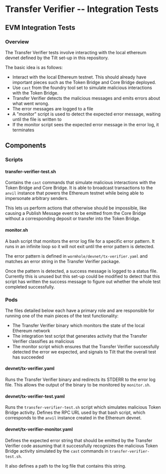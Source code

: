 # Transfer Verifier -- Integration Tests

## EVM Integration Tests

### Overview

The Transfer Verifier tests involve interacting with the local ethereum devnet defined by the Tilt set-up in this repository.

The basic idea is as follows:
* Interact with the local Ethereum testnet. This should already have important pieces such as the Token Bridge and Core Bridge deployed.
* Use `cast` from the foundry tool set to simulate malicious interactions with the Token Bridge.
* Transfer Verifier detects the malicious messages and emits errors about what went wrong.
* The error messages are logged to a file
* A "monitor" script is used to detect the expected error message, waiting until the file is written to
* If the monitor script sees the expected error message in the error log, it terminates

## Components

### Scripts

#### transfer-verifier-test.sh

Contains the `cast` commands that simulate malicious interactions with the Token Bridge and Core Bridge. It is able to broadcast
transactions to the `anvil` instance that powers the Ethereum testnet while being able to impersonate arbitrary senders.

This lets us perform actions that otherwise should be impossible, like causing a Publish Message event to be emitted from the Core Bridge
without a corresponding deposit or transfer into the Token Bridge.

#### monitor.sh

A bash script that monitors the error log file for a specific error pattern. It runs in an infinite loop so it will
not exit until the error pattern is detected.

The error pattern is defined in `wormhole/devnet/tx-verifier.yaml` and matches an error string in the Transfer Verifier package.

Once the pattern is detected, a success message is logged to a status file. Currently this is unused but this set-up
could be modified to detect that this script has written the success message to figure out whether the whole test completed successfully.

### Pods

The files detailed below each have a primary role and are responsible for running one of the main pieces of the test functionality:

* The Transfer Verifier binary which monitors the state of the local Ethereum network
* The integration test script that generates activity that the Transfer Verifier classifies as malicious
* The monitor script which ensures that the Transfer Verifier successfully
detected the error we expected, and signals to Tilt that the overall test has
succeeded

#### devnet/tx-verifier.yaml

Runs the Transfer Verifier binary and redirects its STDERR to the error log file. This allows the output of the binary
to be monitored by `monitor.sh`.

#### devnet/tx-verifier-test.yaml

Runs the `transfer-verifier-test.sh` script which simulates malicious Token Bridge activity. Defines the RPC URL used
by that bash script, which corresponds to the `anvil` instance created in the Ethereum devnet.

#### devnet/tx-verifier-monitor.yaml

Defines the expected error string that should be emitted by the Transfer Verifier code assuming that it successfully recognizes
the malicious Token Bridge activity simulated by the `cast` commands in `transfer-verifier-test.sh`.

It also defines a path to the log file that contains this string.
